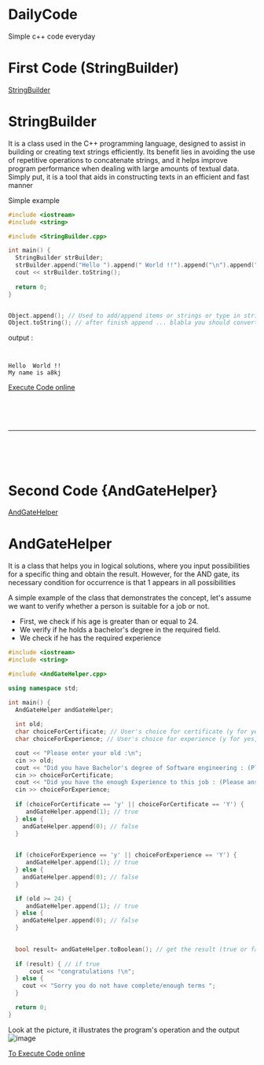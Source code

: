 # DailyCode
Simple c++ code everyday 

# First Code (StringBuilder)
 
[StringBuilder](https://github.com/a8kj7sea/DailyCode/blob/main/StringBuilder.cpp)

# **StringBuilder**

It is a class used in the C++ programming language, designed to assist in building or creating text strings efficiently. Its benefit lies in avoiding the use of repetitive operations to concatenate strings, and it helps improve program performance when dealing with large amounts of textual data. Simply put, it is a tool that aids in constructing texts in an efficient and fast manner


Simple example 
```cpp
#include <iostream>
#include <string>

#include <StringBuilder.cpp>

int main() {
  StringBuilder strBuilder;
  strBuilder.append("Hello ").append(" World !!").append("\n").append("My name is a8kj").append("\n");
  cout << strBuilder.toString();
  
  return 0;
}

```


```cpp

Object.append(); // Used to add/append items or strings or type in string
Object.toString(); // after finish append ... blabla you should convert them to string by toString();
```

output :
```


Hello  World !!
My name is a8kj

```



[Execute Code online](https://onlinegdb.com/onvVqu89NR)


<br><br><br><hr><br><br><br>


# Second Code {AndGateHelper}

[AndGateHelper](https://github.com/a8kj7sea/DailyCode/blob/main/AndGateHelper.cpp)


# **AndGateHelper**

It is a class that helps you in logical solutions, where you input possibilities for a specific thing and obtain the result. However, for the AND gate, its necessary condition for occurrence is that 1 appears in all possibilities


A simple example of the class that demonstrates the concept, let's assume we want to verify whether a person is suitable for a job or not.

- First, we check if his age is greater than or equal to 24.
- We verify if he holds a bachelor's degree in the required field.
- We check if he has the required experience

```cpp
#include <iostream>
#include <string>

#include <AndGateHelper.cpp>

using namespace std;

int main() {
  AndGateHelper andGateHelper;
  
  int old;
  char choiceForCertificate; // User's choice for certificate (y for yes, n for no)
  char choiceForExperience; // User's choice for experience (y for yes, n for no)

  cout << "Please enter your old :\n";
  cin >> old;
  cout << "Did you have Bachelor's degree of Software engineering : (Please answer with y or n) \n";
  cin >> choiceForCertificate;
  cout << "Did you have the enough Experience to this job : (Please answer with y or n) \n";
  cin >> choiceForExperience;
  
  if (choiceForCertificate == 'y' || choiceForCertificate == 'Y') {
     andGateHelper.append(1); // true
  } else {
    andGateHelper.append(0); // false
  }

 
  if (choiceForExperience == 'y' || choiceForExperience == 'Y') {
     andGateHelper.append(1); // true
  } else {
    andGateHelper.append(0); // false
  }

  if (old >= 24) {
     andGateHelper.append(1); // true
  } else {
    andGateHelper.append(0); // false
  }

  
  bool result= andGateHelper.toBoolean(); // get the result (true or false) 
  
  if (result) { // if true
      cout << "congratulations !\n";
  } else {  
    cout << "Sorry you do not have complete/enough terms ";
  }  

  return 0;
}

```
 
Look at the picture, it illustrates the program's operation and the output
![image](https://github.com/a8kj7sea/DailyCode/assets/104179839/5fc2a5b1-8082-46e5-8f64-a2c5f82b823a)



[To Execute Code online](https://onlinegdb.com/meJZUlBmZ)


